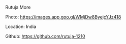 Rutuja More

Photo: https://images.app.goo.gl/WMjDw8ByejcYJz418

Location: India

Github: https://github.com/rutuja-1210
